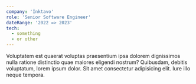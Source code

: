 ```yaml
---
company: 'Inktavo'
role: 'Senior Software Engineer'
dateRange: '2022 => 2023'
tech:
  - something
  - or other
---
```


Voluptatem est quaerat voluptas praesentium ipsa dolorem dignissimos nulla ratione distinctio quae maiores eligendi nostrum? Quibusdam, debitis voluptatum, lorem ipsum dolor. Sit amet consectetur adipisicing elit. Iure illo neque tempora.
